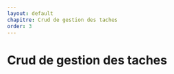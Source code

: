 ```yaml
---
layout: default
chapitre: Crud de gestion des taches
order: 3
---
```


# Crud de gestion des taches

<!-- new slide -->
